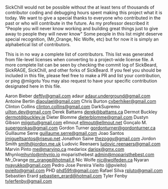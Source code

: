 SickChill would not be possible without the at least tens of thousands of contributor coding and debugging hours spent making this project what it is today.
We want to give a special thanks to everyone who contributed in the past or who will contribute in the future.
As my professor described it "People you will never know working and building great things just to give away to people they will never know"
Some people in this list might deserve special recognition, (Mr_Orange, Nic Wolfe, etc) but for now it is simply an alphabetical list of contributors.

This is in no way a complete list of contributors. This list was generated from file-level licenses when converting to a project-wide license file.
A more complete list can be seen by checking the commit log of SickBeard, SickRAGE, SickChill, and other forks of SickBeard.
If you feel you should be included in this file, please feel free to make a PR and list your contribution, or ping @miigotu
You may also request to have your specific contribution designated here in this file.

Aaron Bieber <deftly@gmail.com>
adaur <adaur.underground@gmail.com>
Antoine Bertin <diaoulael@gmail.com>
Chris Burton <cyberhiker@gmail.com>
Clinton Collins <clinton.collins@gmail.com>
DarkSupremo <uilton.dev@gmail.com>
Derek Battams <derek@battams.ca>
Dermot Buckley <dermot@buckley.ie>
Dieter Blomme <dieterblomme@gmail.com>
Dustyn Gibson <miigotu@gmail.com>
ellmout <ellmout@ellmout.net>
Gonçalo M. <supergonkas@gmail.com>
Gordon Turner <gordonturner@gordonturner.ca>
Guillaume Serre <guillaume.serre@gmail.com>
Joao Santos <jmigueltsantos@riseup.net>
Jonathon Saine <thezoggy@gmail.com>
Jordon Smith <smith@jordon.me.uk>
Ludovic Reenaers <ludovic.reenaers@gmail.com>
Marvin Pinto <me@marvinp.ca>
medariox <dariox@gmx.com>
Mhynlo<mhynlo@mhynlo.io>
moparisthebest <admin@moparisthebest.com>
Mr_Orange <mr_orange@hotmail.it>
Nic Wolfe <nic@wolfeden.ca>
Nyaran <nyayukko@gmail.com>
Pedro Jose Pereira Vieito (@pvieito) <pvieito@gmail.com>
PHD <phd59fr@gmail.com>
Rafael Silva <rpluto@gmail.com>
Sebastien Erard <sebastien_erard@hotmail.com>
Tyler Fenby <tylerfenby@gmail.com>
